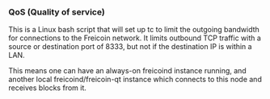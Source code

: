 ### QoS (Quality of service) ###

This is a Linux bash script that will set up tc to limit the outgoing bandwidth for connections to the Freicoin network. It limits outbound TCP traffic with a source or destination port of 8333, but not if the destination IP is within a LAN.

This means one can have an always-on freicoind instance running, and another local freicoind/freicoin-qt instance which connects to this node and receives blocks from it.
